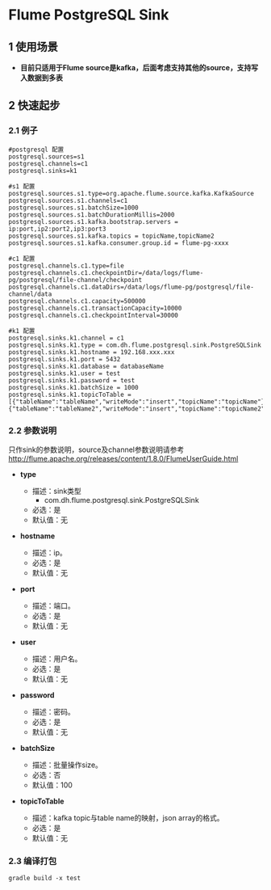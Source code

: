 # Flume PostgreSQL Sink

## 1 使用场景

* **目前只适用于Flume source是kafka，后面考虑支持其他的source，支持写入数据到多表**

## 2 快速起步

### 2.1 例子

```
#postgresql 配置
postgresql.sources=s1
postgresql.channels=c1
postgresql.sinks=k1

#s1 配置
postgresql.sources.s1.type=org.apache.flume.source.kafka.KafkaSource
postgresql.sources.s1.channels=c1
postgresql.sources.s1.batchSize=1000
postgresql.sources.s1.batchDurationMillis=2000
postgresql.sources.s1.kafka.bootstrap.servers = ip:port,ip2:port2,ip3:port3
postgresql.sources.s1.kafka.topics = topicName,topicName2
postgresql.sources.s1.kafka.consumer.group.id = flume-pg-xxxx

#c1 配置
postgresql.channels.c1.type=file
postgresql.channels.c1.checkpointDir=/data/logs/flume-pg/postgresql/file-channel/checkpoint
postgresql.channels.c1.dataDirs=/data/logs/flume-pg/postgresql/file-channel/data
postgresql.channels.c1.capacity=500000
postgresql.channels.c1.transactionCapacity=10000
postgresql.channels.c1.checkpointInterval=30000

#k1 配置
postgresql.sinks.k1.channel = c1
postgresql.sinks.k1.type = com.dh.flume.postgresql.sink.PostgreSQLSink
postgresql.sinks.k1.hostname = 192.168.xxx.xxx
postgresql.sinks.k1.port = 5432
postgresql.sinks.k1.database = databaseName
postgresql.sinks.k1.user = test
postgresql.sinks.k1.password = test
postgresql.sinks.k1.batchSize = 1000
postgresql.sinks.k1.topicToTable = [{"tableName":"tableName","writeMode":"insert","topicName":"topicName"},{"tableName":"tableName2","writeMode":"insert","topicName":"topicName2"}]
```

### 2.2 参数说明

只作sink的参数说明，source及channel参数说明请参考 http://flume.apache.org/releases/content/1.8.0/FlumeUserGuide.html
* **type**
	* 描述：sink类型
		* com.dh.flume.postgresql.sink.PostgreSQLSink
	* 必选：是
	* 默认值：无

* **hostname**
	* 描述：ip。
	* 必选：是
	* 默认值：无
	
* **port**
	* 描述：端口。
	* 必选：是
	* 默认值：无
	
* **user**
	* 描述：用户名。
	* 必选：是
	* 默认值：无
	
* **password**
	* 描述：密码。
	* 必选：是
	* 默认值：无
	
* **batchSize**
	* 描述：批量操作size。
	* 必选：否
	* 默认值：100
	
	
* **topicToTable**
	* 描述：kafka topic与table name的映射，json array的格式。
	* 必选：是
	* 默认值：无
	
### 2.3 编译打包

```
gradle build -x test
```









